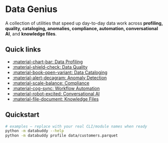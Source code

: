 ﻿# Data Genius

A collection of utilities that speed up day-to-day data work across **profiling, quality, cataloging, anomalies, compliance, automation, conversational AI**, and **knowledge files**.

## Quick links

- [:material-chart-bar: Data Profiling](data-profiling.md)
- [:material-shield-check: Data Quality](data-quality.md)
- [:material-book-open-variant: Data Cataloging](data-cataloging.md)
- [:material-alert-decagram: Anomaly Detection](anomaly-detection.md)
- [:material-scale-balance: Compliance](compliance.md)
- [:material-cog-sync: Workflow Automation](workflow-automation.md)
- [:material-robot-excited: Conversational AI](conversational-ai.md)
- [:material-file-document: Knowledge Files](knowledge-files.md)

## Quickstart

```bash
# examples – replace with your real CLI/module names when ready
python -m databuddy --help
python -m databuddy profile data/customers.parquet



